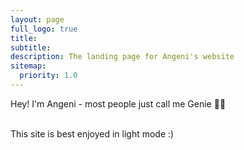 ```yaml
---
layout: page
full_logo: true
title:
subtitle:
description: The landing page for Angeni's website
sitemap:
  priority: 1.0
---
```

<p id="describe-text">Hey! I'm Angeni - most people just call me Genie 🧞‍♀️</p>
<br>
This site is best enjoyed in light mode :)

<br>
<br>
<br>
<br>
<br>
<br>
<br>
